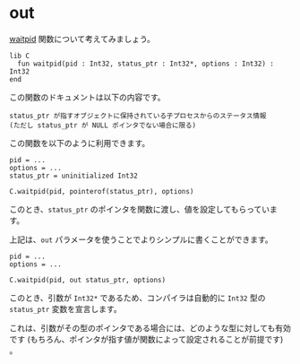 # out

[waitpid](http://www.gnu.org/software/libc/manual/html_node/Process-Completion.html) 関数について考えてみましょう。

```crystal
lib C
  fun waitpid(pid : Int32, status_ptr : Int32*, options : Int32) : Int32
end
```

この関数のドキュメントは以下の内容です。

```
status_ptr が指すオブジェクトに保持されている子プロセスからのステータス情報
(ただし status_ptr が NULL ポインタでない場合に限る)
```

この関数を以下のように利用できます。

```crystal
pid = ...
options = ...
status_ptr = uninitialized Int32

C.waitpid(pid, pointerof(status_ptr), options)
```

このとき、`status_ptr` のポインタを関数に渡し、値を設定してもらっています。

上記は、`out` パラメータを使うことでよりシンプルに書くことができます。

```crystal
pid = ...
options = ...

C.waitpid(pid, out status_ptr, options)
```

このとき、引数が `Int32*` であるため、コンパイラは自動的に `Int32` 型の `status_ptr` 変数を宣言します。

これは、引数がその型のポインタである場合には、どのような型に対しても有効です (もちろん、ポインタが指す値が関数によって設定されることが前提です) 。
